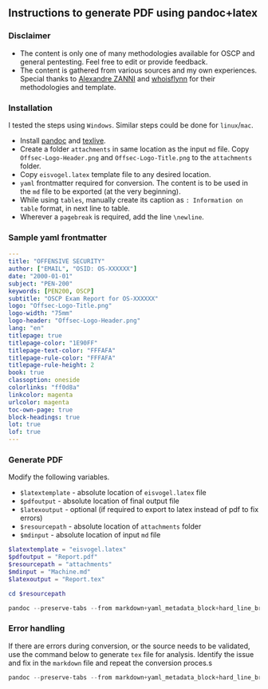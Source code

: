 
## Instructions to generate PDF using pandoc+latex


### Disclaimer

- The content is only one of many methodologies available for OSCP and general pentesting. Feel free to edit or provide feedback.
- The content is gathered from various sources and my own experiences. Special thanks to [Alexandre ZANNI](https://github.com/noraj/OSCP-Exam-Report-Template-Markdown) and [whoisflynn](https://github.com/whoisflynn/OSCP-Exam-Report-Template) for their methodologies and template.


### Installation

I tested the steps using `Windows`. Similar steps could be done for `linux`/`mac`.

- Install [pandoc](https://pandoc.org/installing.html) and [texlive](https://www.tug.org/texlive/windows.html).
- Create a folder `attachments` in same location as the input `md` file. Copy `Offsec-Logo-Header.png` and `Offsec-Logo-Title.png` to the `attachments` folder.
- Copy `eisvogel.latex` template file to any desired location.
- `yaml` frontmatter required for conversion. The content is to be used in the `md` file to be exported (at the very beginning).
- While using `tables`, manually create its caption as `: Information on table` format, in next line to table.
- Wherever a `pagebreak` is required, add the line `\newline`.


### Sample yaml frontmatter

```yaml
---
title: "OFFENSIVE SECURITY"
author: ["EMAIL", "OSID: OS-XXXXXX"]
date: "2000-01-01"
subject: "PEN-200"
keywords: [PEN200, OSCP]
subtitle: "OSCP Exam Report for OS-XXXXXX"
logo: "Offsec-Logo-Title.png"
logo-width: "75mm"
logo-header: "Offsec-Logo-Header.png"
lang: "en"
titlepage: true
titlepage-color: "1E90FF"
titlepage-text-color: "FFFAFA"
titlepage-rule-color: "FFFAFA"
titlepage-rule-height: 2
book: true
classoption: oneside
colorlinks: "ff0d8a"
linkcolor: magenta
urlcolor: magenta
toc-own-page: true
block-headings: true
lot: true
lof: true
---
```


### Generate PDF

Modify the following variables.
- `$latextemplate` - absolute location of `eisvogel.latex` file
- `$pdfoutput` - absolute location of final output file
- `$latexoutput` - optional (if required to export to latex instead of pdf to fix errors)
- `$resourcepath` - absolute location of `attachments` folder
- `$mdinput` - absolute location of input `md` file

```powershell
$latextemplate = "eisvogel.latex"
$pdfoutput = "Report.pdf"
$resourcepath = "attachments"
$mdinput = "Machine.md"
$latexoutput = "Report.tex"

cd $resourcepath
```

```powershell
pandoc --preserve-tabs --from markdown+yaml_metadata_block+hard_line_breaks+smart+backtick_code_blocks+fenced_code_blocks+escaped_line_breaks+space_in_atx_header --to pdf --table-of-contents --toc-depth 6 --top-level-division=chapter --highlight-style tango --listings --columns=50 --template $latextemplate --output $pdfoutput --resource-path=$resourcepath $mdinput
```


### Error handling

If there are errors during conversion, or the source needs to be validated, use the command below to generate `tex` file for analysis. Identify the issue and fix in the `markdown` file and repeat the conversion proces.s

```powershell
pandoc --preserve-tabs --from markdown+yaml_metadata_block+hard_line_breaks+smart+backtick_code_blocks+fenced_code_blocks+escaped_line_breaks+space_in_atx_header --to latex --table-of-contents --toc-depth 6 --top-level-division=chapter --highlight-style tango --listings --columns=50 --template $latextemplate --output $latexoutput --resource-path=$resourcepath $mdinput
```
